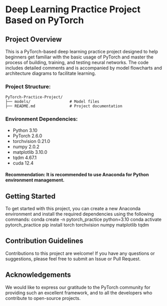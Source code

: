 # Deep Learning Practice Project Based on PyTorch
## Project Overview
This is a PyTorch-based deep learning practice project designed to help beginners get familiar with the basic usage of PyTorch and master the process of building, training, and testing neural networks. The code includes detailed comments and is accompanied by model flowcharts and architecture diagrams to facilitate learning.
### Project Structure:
```
PyTorch-Practice-Project/
├── models/                 # Model files
├── README.md               # Project documentation
```
### Environment Dependencies:
- Python 3.10
- PyTorch 2.6.0
- torchvision 0.21.0
- numpy 2.0.2
- matplotlib 3.10.0
- tqdm 4.67.1
- cuda 12.4
#### Recommendation: It is recommended to use Anaconda for Python environment management.
## Getting Started
To get started with this project, you can create a new Anaconda environment and install the required dependencies using the following commands:
conda create -n pytorch_practice python=3.10
conda activate pytorch_practice
pip install torch torchvision numpy matplotlib tqdm

## Contribution Guidelines
Contributions to this project are welcome! If you have any questions or suggestions, please feel free to submit an Issue or Pull Request.
## Acknowledgements
We would like to express our gratitude to the PyTorch community for providing such an excellent framework, and to all the developers who contribute to open-source projects.

